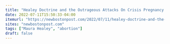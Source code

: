 ```yaml
---
title: "Healey Doctrine and the Outrageous Attacks On Crisis Pregnancy Centers"
date: 2022-07-11T15:50:33-04:00
itemurl: "https://newbostonpost.com/2022/07/11/healey-doctrine-and-the-outrageous-attacks-on-crisis-pregnancy-centers/"
sites: "newbostonpost.com"
tags: ["Maura Healey", "abortion"]
draft: false
---
```


